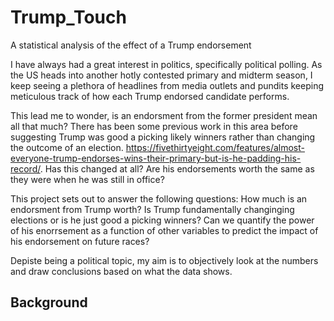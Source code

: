 # Trump_Touch
A statistical analysis of the effect of a Trump endorsement 

I have always had a great interest in politics, specifically political polling. As the US heads into another hotly contested primary and midterm season, I keep seeing a plethora of headlines from media outlets and pundits keeping meticulous track of how each Trump endorsed candidate performs.

This lead me to wonder, is an endorsment from the former president mean all that much? There has been some previous work in this area before suggesting Trump was good a picking likely winners rather than changing the outcome of an election. https://fivethirtyeight.com/features/almost-everyone-trump-endorses-wins-their-primary-but-is-he-padding-his-record/. Has this changed at all? Are his endorsements worth the same as they were when he was still in office?


This project sets out to answer the following questions: How much is an endorsment from Trump worth? Is Trump fundamentally changinging elections or is he just good a picking winners? Can we quantify the power of his enorrsement as a function of other variables to predict the impact of his endorsement on future races? 

Depiste being a political topic, my aim is to objectively look at the numbers and draw conclusions based on what the data shows. 

## Background


